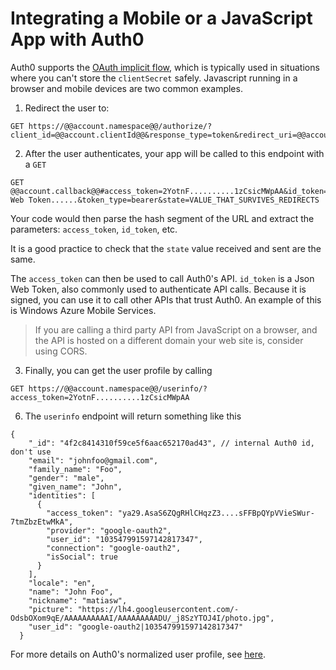 # Integrating a Mobile or a JavaScript App with Auth0

Auth0 supports the [OAuth implicit flow](http://tools.ietf.org/html/rfc6749#section-4.2), which is typically used in situations where you can't store the `clientSecret` safely. Javascript running in a browser and mobile devices are two common examples.

1. Redirect the user to:

  <pre style="word-wrap:break-word"><code>GET https://@@account.namespace@@/authorize/?client_id=@@account.clientId@@&response_type=token&redirect_uri=@@account.callback@@state=VALUE_THAT_SURVIVES_REDIRECTS&scope=openid&connection=YOUR_CONNECTION</code></pre>

2. After the user authenticates, your app will be called to this endpoint with a `GET`

  <pre style="word-wrap:break-word"><code>GET @@account.callback@@#access_token=2YotnF..........1zCsicMWpAA&id_token=......Json Web Token......&token_type=bearer&state=VALUE_THAT_SURVIVES_REDIRECTS</code></pre>


Your code would then parse the hash segment of the URL and extract the parameters: `access_token`, `id_token`, etc.

It is a good practice to check that the `state` value received and sent are the same. 
 
The `access_token` can then be used to call Auth0's API. `id_token` is a Json Web Token, also commonly used to authenticate API calls. Because it is signed, you can use it to call other APIs that trust Auth0. An example of this is Windows Azure Mobile Services. 

> If you are calling a third party API from JavaScript on a browser, and the API is hosted on a different domain your web site is, consider using CORS.

3. Finally, you can get the user profile by calling

  <pre style="word-wrap:break-word"><code>GET https://@@account.namespace@@/userinfo/?access_token=2YotnF..........1zCsicMWpAA</code></pre>

6. The `userinfo` endpoint will return something like this

  <pre><code>{
    "_id": "4f2c8414310f59ce5f6aac652170ad43", // internal Auth0 id, don't use
    "email": "johnfoo@gmail.com",
    "family_name": "Foo",
    "gender": "male",
    "given_name": "John",
    "identities": [
      {
        "access_token": "ya29.AsaS6ZQgRHlCHqzZ3....sFFBpQYpVVieSWur-7tmZbzEtwMkA",
        "provider": "google-oauth2",
        "user_id": "103547991597142817347",
        "connection": "google-oauth2",
        "isSocial": true
      }
    ],
    "locale": "en",
    "name": "John Foo",
    "nickname": "matiasw",
    "picture": "https://lh4.googleusercontent.com/-OdsbOXom9qE/AAAAAAAAAAI/AAAAAAAAADU/_j8SzYTOJ4I/photo.jpg",
    "user_id": "google-oauth2|103547991597142817347"
  }</code></pre>

For more details on Auth0's normalized user profile, see [here](user-profile).